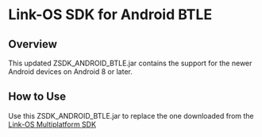 # Link-OS SDK for Android BTLE
## Overview
This updated ZSDK_ANDROID_BTLE.jar contains the support for the newer Android devices on Android 8 or later.
## How to Use
Use this ZSDK_ANDROID_BTLE.jar to replace the one downloaded from the [Link-OS Multiplatform SDK](https://www.zebra.com/us/en/products/software/barcode-printers/link-os/link-os-sdk.html)
